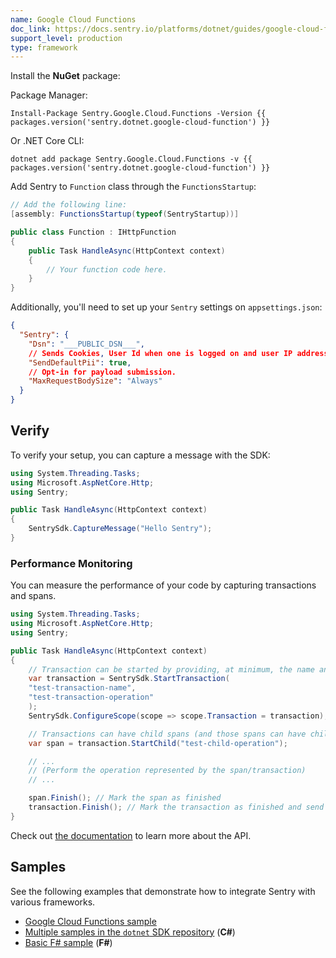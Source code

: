 ```yaml
---
name: Google Cloud Functions
doc_link: https://docs.sentry.io/platforms/dotnet/guides/google-cloud-functions/
support_level: production
type: framework
---
```


Install the **NuGet** package:

Package Manager:

```shell
Install-Package Sentry.Google.Cloud.Functions -Version {{ packages.version('sentry.dotnet.google-cloud-function') }}
```

Or .NET Core CLI:

```shell
dotnet add package Sentry.Google.Cloud.Functions -v {{ packages.version('sentry.dotnet.google-cloud-function') }}
```

Add Sentry to `Function` class through the `FunctionsStartup`:


```csharp
// Add the following line:
[assembly: FunctionsStartup(typeof(SentryStartup))]

public class Function : IHttpFunction
{
    public Task HandleAsync(HttpContext context)
    {
        // Your function code here. 
    }
}
```

Additionally, you'll need to set up your `Sentry` settings on `appsettings.json`:

```json
{
  "Sentry": {
    "Dsn": "___PUBLIC_DSN___",
    // Sends Cookies, User Id when one is logged on and user IP address to sentry. It's turned off by default.
    "SendDefaultPii": true,
    // Opt-in for payload submission.
    "MaxRequestBodySize": "Always"
  }
}
```

## Verify

To verify your setup, you can capture a message with the SDK:

```csharp
using System.Threading.Tasks;
using Microsoft.AspNetCore.Http;
using Sentry;

public Task HandleAsync(HttpContext context)
{
    SentrySdk.CaptureMessage("Hello Sentry");
}
```

### Performance Monitoring

You can measure the performance of your code by capturing transactions and spans.

```csharp
using System.Threading.Tasks;
using Microsoft.AspNetCore.Http;
using Sentry;

public Task HandleAsync(HttpContext context)
{
    // Transaction can be started by providing, at minimum, the name and the operation
    var transaction = SentrySdk.StartTransaction(
    "test-transaction-name",
    "test-transaction-operation"
    );
    SentrySdk.ConfigureScope(scope => scope.Transaction = transaction);

    // Transactions can have child spans (and those spans can have child spans as well)
    var span = transaction.StartChild("test-child-operation");

    // ...
    // (Perform the operation represented by the span/transaction)
    // ...

    span.Finish(); // Mark the span as finished
    transaction.Finish(); // Mark the transaction as finished and send it to Sentry
}
```

Check out [the documentation](https://docs.sentry.io/platforms/dotnet/performance/instrumentation/) to learn more about the API.

## Samples

See the following examples that demonstrate how to integrate Sentry with various frameworks.

- [Google Cloud Functions sample](https://github.com/getsentry/sentry-dotnet/tree/main/samples/Sentry.Samples.Google.Cloud.Functions)
- [Multiple samples in the `dotnet` SDK repository](https://github.com/getsentry/sentry-dotnet/tree/main/samples) (**C#**)
- [Basic F# sample](https://github.com/sentry-demos/fsharp) (**F#**)
